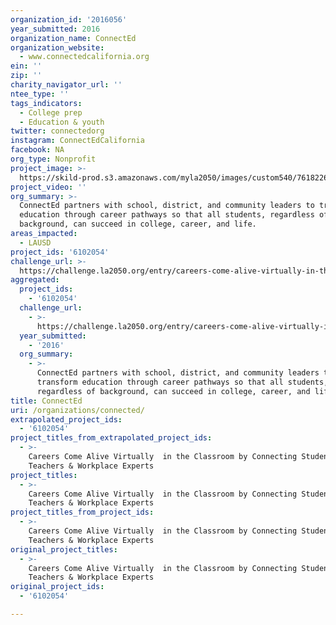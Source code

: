 ```yaml
---
organization_id: '2016056'
year_submitted: 2016
organization_name: ConnectEd
organization_website:
  - www.connectedcalifornia.org
ein: ''
zip: ''
charity_navigator_url: ''
ntee_type: ''
tags_indicators:
  - College prep
  - Education & youth
twitter: connectedorg
instagram: ConnectEdCalifornia
facebook: NA
org_type: Nonprofit
project_image: >-
  https://skild-prod.s3.amazonaws.com/myla2050/images/custom540/7618226615741-team90.jpg
project_video: ''
org_summary: >-
  ConnectEd partners with school, district, and community leaders to transform
  education through career pathways so that all students, regardless of
  background, can succeed in college, career, and life.
areas_impacted:
  - LAUSD
project_ids: '6102054'
challenge_url: >-
  https://challenge.la2050.org/entry/careers-come-alive-virtually-in-the-classroom-by-connecting-students-teachers-workplace-experts
aggregated:
  project_ids:
    - '6102054'
  challenge_url:
    - >-
      https://challenge.la2050.org/entry/careers-come-alive-virtually-in-the-classroom-by-connecting-students-teachers-workplace-experts
  year_submitted:
    - '2016'
  org_summary:
    - >-
      ConnectEd partners with school, district, and community leaders to
      transform education through career pathways so that all students,
      regardless of background, can succeed in college, career, and life.
title: ConnectEd
uri: /organizations/connected/
extrapolated_project_ids:
  - '6102054'
project_titles_from_extrapolated_project_ids:
  - >-
    Careers Come Alive Virtually  in the Classroom by Connecting Students,
    Teachers & Workplace Experts
project_titles:
  - >-
    Careers Come Alive Virtually  in the Classroom by Connecting Students,
    Teachers & Workplace Experts
project_titles_from_project_ids:
  - >-
    Careers Come Alive Virtually  in the Classroom by Connecting Students,
    Teachers & Workplace Experts
original_project_titles:
  - >-
    Careers Come Alive Virtually  in the Classroom by Connecting Students,
    Teachers & Workplace Experts
original_project_ids:
  - '6102054'

---
```

